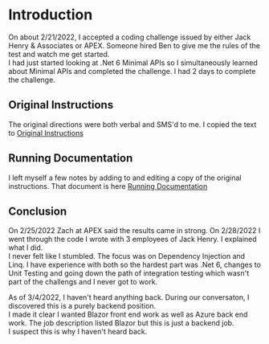 ﻿# Introduction
On about 2/21/2022, I accepted a coding challenge issued by either Jack Henry & Associates or APEX.  Someone hired Ben to give me the rules of the test and watch me get started.  
I had just started looking at .Net 6 Minimal APIs so I simultaneously learned about Minimal APIs and completed the challenge.  I had 2 days to complete the challenge.

## Original Instructions
The original directions were both verbal and SMS'd to me.  I copied the text to 
[Original Instructions](WebApiApex/readme.md)

## Running Documentation
I left myself a few notes by adding to and editing a copy of the original instructions.  That document is here [Running Documentation](RunningDoc.md)

## Conclusion
On 2/25/2022 Zach at APEX said the results came in strong.  On 2/28/2022 I went through the code I wrote with 3 employees of Jack Henry.  I explained what I did.  
I never felt like I stumbled.  The focus was on Dependency Injection and Linq.  I have experience with both so the hardest part was .Net 6, changes to Unit Testing 
and going down the path of integration testing which wasn't part of the challengs and I never got to work.

As of 3/4/2022, I haven't heard anything back.  During our conversaton, I discovered this is a purely backend position.  
I made it clear I wanted Blazor front end work as well as Azure back end work.  The job description listed Blazor but this is just a backend job.  
I suspect this is why I haven't heard back.